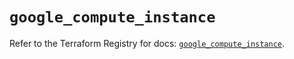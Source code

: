 # `google_compute_instance`

Refer to the Terraform Registry for docs: [`google_compute_instance`](https://registry.terraform.io/providers/hashicorp/google/6.17.0/docs/resources/compute_instance).

